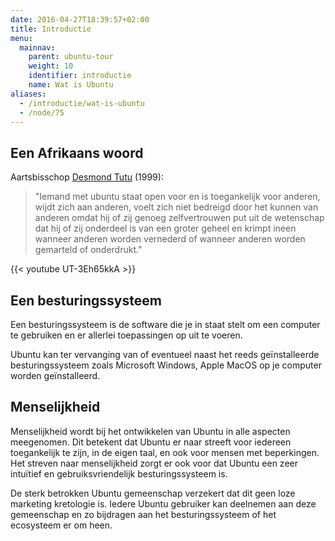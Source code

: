 ```yaml
---
date: 2016-04-27T18:39:57+02:00
title: Introductie
menu:
  mainnav:
    parent: ubuntu-tour
    weight: 10
    identifier: introductie
    name: Wat is Ubuntu
aliases:
  - /introductie/wat-is-ubuntu
  - /node/75
---
```


## Een Afrikaans woord
Aartsbisschop [Desmond Tutu](http://nl.wikipedia.org/wiki/Desmond_Tutu) (1999):

>"Iemand met ubuntu staat open voor en is toegankelijk voor anderen, wijdt zich aan anderen, voelt zich niet bedreigd door het kunnen van anderen omdat hij of zij genoeg zelfvertrouwen put uit de wetenschap dat hij of zij onderdeel is van een groter geheel en krimpt ineen wanneer anderen worden vernederd of wanneer anderen worden gemarteld of onderdrukt."

{{< youtube UT-3Eh65kkA >}}

## Een besturingssysteem
Een besturingssysteem is de software die je in staat stelt om een computer te gebruiken en er allerlei toepassingen op uit te voeren.

Ubuntu kan ter vervanging van of eventueel naast het reeds geïnstalleerde besturingssysteem zoals Microsoft Windows, Apple MacOS op je computer worden geïnstalleerd.

## Menselijkheid
Menselijkheid wordt bij het ontwikkelen van Ubuntu in alle aspecten meegenomen. Dit betekent dat Ubuntu er naar streeft voor iedereen toegankelijk te zijn, in de eigen taal, en ook voor mensen met beperkingen. Het streven naar menselijkheid zorgt er ook voor dat Ubuntu een zeer intuïtief en gebruiksvriendelijk besturingssysteem is.

De sterk betrokken Ubuntu gemeenschap verzekert dat dit geen loze marketing kretologie is. Iedere Ubuntu gebruiker kan deelnemen aan deze gemeenschap en zo bijdragen aan het besturingssysteem of het ecosysteem er om heen.
